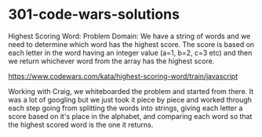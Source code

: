 # 301-code-wars-solutions
Highest Scoring Word:
Problem Domain: We have a string of words and we need to determine which word has the highest score. The score is based on each letter in the word having an integer value (a=1, b=2, c=3 etc) and then we return whichever word from the array has the highest score.

https://www.codewars.com/kata/highest-scoring-word/train/javascript

Working with Craig, we whiteboarded the problem and started from there. It was a lot of googling but we just took it piece by piece and worked through each step going from splitting the words into strings, giving each letter a score based on it's place in the alphabet, and comparing each word so that the highest scored word is the one it returns.